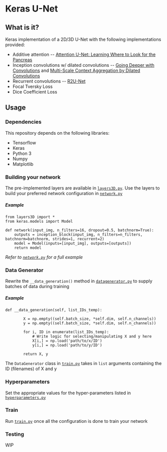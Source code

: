 # Keras U-Net

## What is it?

Keras implementation of a 2D/3D U-Net with the following implementations provided:
* Additive attention -- [Attention U-Net: Learning Where to Look for the Pancreas](https://arxiv.org/abs/1804.03999)
* Inception convolutions w/ dilated convolutions -- [Going Deeper with Convolutions](https://arxiv.org/abs/1409.4842) and [Multi-Scale Context Aggregation by Dilated Convolutions](https://arxiv.org/abs/1511.07122)
* Recurrent convolutions -- [R2U-Net](https://arxiv.org/abs/1802.06955)
* Focal Tversky Loss
* Dice Coefficient Loss

## Usage

### Dependencies

This repository depends on the following libraries:
* Tensorflow
* Keras
* Python 3
* Numpy
* Matplotlib

### Building your network

The pre-implemented layers are available in [`layers3D.py`](layers3D.py). Use the layers to build your preferred network configuration in [`network.py`](network.py)

##### Example

```
from layers3D import *
from keras.models import Model

def network(input_img, n_filters=16, dropout=0.5, batchnorm=True):
    outputs = inception_block(input_img, n_filters=n_filters, batchnorm=batchnorm, strides=1, recurrent=2)
    model = Model(inputs=[input_img], outputs=[outputs])
    return model
```
*Refer to [`network.py`](network.py) for a full example*

### Data Generator

Rewrite the `__data_generation()` method in [`datagenerator.py`](datagenerator.py) to supply batches of data during training

##### Example

```
def __data_generation(self, list_IDs_temp):

        X = np.empty((self.batch_size, *self.dim, self.n_channels))
        y = np.empty((self.batch_size, *self.dim, self.n_channels))

        for i, ID in enumerate(list_IDs_temp):
            # Write logic for selecting/manipulating X and y here
            X[i,] = np.load('path/to/x/ID')
            y[i,] = np.load('path/to/y/ID')

        return X, y
```

The `DataGenerator` class in [`train.py`](train.py) takes in `list` arguments containing the ID (filenames) of X and y

### Hyperparameters

Set the appropriate values for the hyper-parameters listed in [`hyperparameters.py`](hyperparameters.py)

### Train

Run [`train.py`](train.py) once all the configuration is done to train your network

### Testing

WIP
